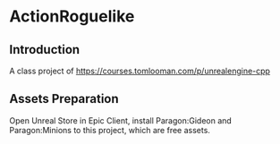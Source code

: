 # ActionRoguelike

## Introduction
A class project of https://courses.tomlooman.com/p/unrealengine-cpp

## Assets Preparation
Open Unreal Store in Epic Client, install Paragon:Gideon and Paragon:Minions to this project, which are free assets.
